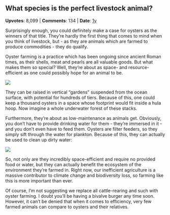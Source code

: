 ## What species is the perfect livestock animal?
    
**Upvotes**: 8,099 | **Comments**: 134 | **Date**: [1y](https://www.quora.com/What-species-is-the-perfect-livestock-animal/answer/Gary-Meaney)

Surprisingly enough, you could definitely make a case for oysters as the winners of that title. They’re hardly the first thing that comes to mind when you think of livestock, but - as they are animals which are farmed to produce commodities - they do qualify.

Oyster farming is a practice which has been ongoing since ancient Roman times, as their shells, meat and pearls are all valuable goods. But what makes them so special? Well, they’re about as space- and resource-efficient as one could possibly hope for an animal to be.

![](https://qph.fs.quoracdn.net/main-qimg-d80b0e5c49451483a8239009da1abc32)

They can be raised in vertical “gardens” suspended from the ocean surface, with potential for hundreds of tiers. Because of this, one could keep a thousand oysters in a space whose footprint would fit inside a hula hoop. Now imagine a whole underwater forest of these stacks.

Furthermore, they’re about as low-maintenance as animals get. Obviously, you don’t have to provide drinking water for them - they’re immersed in it - and you don’t even have to feed them. Oysters are filter feeders, so they simply sift through the water for plankton. Because of this, they can actually be used to clean up dirty water:

![](https://qph.fs.quoracdn.net/main-qimg-14ddd58ffca09529197fc30d2a2de9a5-lq)

So, not only are they incredibly space-efficient and require no provided food or water, but they can actually benefit the ecosystem of the environment they’re farmed in. Right now, our inefficient agriculture is a massive contributor to climate change and biodiversity loss, so farming like this is more important than ever.

Of course, I’m not suggesting we replace all cattle-rearing and such with oyster farming. I doubt you’ll be having a bivalve burger any time soon. However, it can’t be denied that when it comes to efficiency, very few farmed animals can compare to oysters and their relatives.

